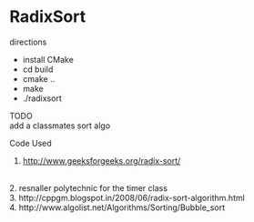 # RadixSort
directions
- install CMake
- cd build
- cmake ..
- make
- ./radixsort


TODO<br>
add a classmates sort algo<br>

Code Used<br>
1. http://www.geeksforgeeks.org/radix-sort/
<br>
2. resnaller polytechnic for the timer class 
<br>
3. http://cppgm.blogspot.in/2008/06/radix-sort-algorithm.html
<br>
4. http://www.algolist.net/Algorithms/Sorting/Bubble_sort
<br>


